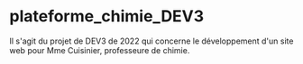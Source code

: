 # plateforme_chimie_DEV3
Il s'agit du projet de DEV3 de 2022 qui concerne le développement d'un site web pour Mme Cuisinier, professeure de chimie.

